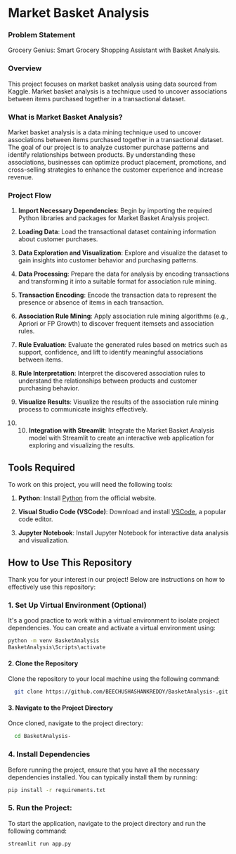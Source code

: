 # Market Basket Analysis

### Problem Statement

Grocery Genius: Smart Grocery Shopping Assistant with Basket Analysis.
### Overview
This project focuses on market basket analysis using data sourced from Kaggle. Market basket analysis is a technique used to uncover associations between items purchased together in a transactional dataset.



### What is Market Basket Analysis?

Market basket analysis is a data mining technique used to uncover associations between items purchased together in a transactional dataset. The goal of our project is to analyze customer purchase patterns and identify relationships between products. By understanding these associations, businesses can optimize product placement, promotions, and cross-selling strategies to enhance the customer experience and increase revenue.



### Project Flow 
1. **Import Necessary Dependencies**: Begin by importing the required Python libraries and packages for Market Basket Analysis project.

2. **Loading Data**: Load the transactional dataset containing information about customer purchases.

3. **Data Exploration and Visualization**: Explore and visualize the dataset to gain insights into customer behavior and purchasing patterns.

4. **Data Processing**: Prepare the data for analysis by encoding transactions and transforming it into a suitable format for association rule mining.

5. **Transaction Encoding**: Encode the transaction data to represent the presence or absence of items in each transaction.

6. **Association Rule Mining**: Apply association rule mining algorithms (e.g., Apriori or FP Growth) to discover frequent itemsets and association rules.

7. **Rule Evaluation**: Evaluate the generated rules based on metrics such as support, confidence, and lift to identify meaningful associations between items.

8. **Rule Interpretation**: Interpret the discovered association rules to understand the relationships between products and customer purchasing behavior.

9. **Visualize Results**: Visualize the results of the association rule mining process to communicate insights effectively.

10. 10. **Integration with Streamlit**: Integrate the Market Basket Analysis model with Streamlit to create an interactive web application for exploring and visualizing the results. 





##  Tools Required

To work on this project, you will need the following tools:

1. **Python**: Install [Python](https://www.python.org/) from the official website.


2. **Visual Studio Code (VSCode)**: Download and install [VSCode](https://code.visualstudio.com/download), a popular code editor.

3. **Jupyter Notebook**: Install Jupyter Notebook for interactive data analysis and visualization.

## How to Use This Repository

Thank you for your interest in our project! Below are instructions on how to effectively use this repository:

### 1. Set Up Virtual Environment (Optional)

It's a good practice to work within a virtual environment to isolate project dependencies. You can create and activate a virtual environment using:

```bash
python -m venv BasketAnalysis
BasketAnalysis\Scripts\activate
```

#### 2. Clone the Repository
Clone the repository to your local machine using the following command:

```bash
  git clone https://github.com/BEECHUSHASHANKREDDY/BasketAnalysis-.git
```
#### 3. Navigate to the Project Directory
Once cloned, navigate to the project directory:
```bash
  cd BasketAnalysis-
```


### 4. Install Dependencies

Before running the project, ensure that you have all the necessary dependencies installed. You can typically install them by running:

```bash
pip install -r requirements.txt
```

### 5. Run the Project:
To start the application, navigate to the project directory and run the following command:
```bash
streamlit run app.py
```

    
